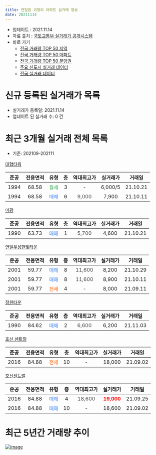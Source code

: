 ```yaml
---
title: 연일읍 괴정리 아파트 실거래 정보
date: 20211114
---
```


* 업데이트 : 2021.11.14
* 자료 출처 : [국토교통부 실거래가 공개시스템](http://rt.molit.go.kr)
* 바로 가기
    * [전국 거래량 TOP 50 지역](https://apt-info.github.io/apt-trade-info/tr)
    * [전국 거래량 TOP 50 아파트](https://apt-info.github.io/apt-trade-info/ta)
    * [전국 거래량 TOP 50 분양권](https://apt-info.github.io/apt-trade-info/tb)
    * [주요 신도시 실거래 데이터](https://apt-info.github.io/apt-trade-info/newtown)
    * [전국 실거래 데이터](https://apt-info.github.io/apt-trade-info/all)



<script async src="https://pagead2.googlesyndication.com/pagead/js/adsbygoogle.js"></script>
<!-- 기본광고 -->
<ins class="adsbygoogle"
     style="display:block"
     data-ad-client="ca-pub-1142216861245946"
     data-ad-slot="4805727019"
     data-ad-format="auto"
     data-full-width-responsive="true"></ins>
<script>
     (adsbygoogle = window.adsbygoogle || []).push({});
</script>


# 신규 등록된 실거래가 목록

* 실거래가 등록일: 2021.11.14
* 업데이트 된 실거래 수: 0 건




<script async src="https://pagead2.googlesyndication.com/pagead/js/adsbygoogle.js"></script>
<!-- 기본광고 -->
<ins class="adsbygoogle"
     style="display:block"
     data-ad-client="ca-pub-1142216861245946"
     data-ad-slot="4805727019"
     data-ad-format="auto"
     data-full-width-responsive="true"></ins>
<script>
     (adsbygoogle = window.adsbygoogle || []).push({});
</script>


# 최근 3개월 실거래 전체 목록
* 기준: 202109-202111


[대협타워](https://search.naver.com/search.naver?query=%EB%8C%80%ED%98%91%ED%83%80%EC%9B%8C)

|준공|전용면적|유형|층|역대최고가|실거래가|거래일|
|:---:|:---:|:---:|:---:|:---:|:---:|:---:|
|1994|68.58|<span style="color:#34A853">월세</span>|3|<span style="color:#444444">-</span>|6,000/5|21.10.21|
|1994|68.58|<span style="color:#4285F3">매매</span>|6|<span style="color:#444444">9,000</span>|7,900|21.10.11|

[미광](https://search.naver.com/search.naver?query=%EB%AF%B8%EA%B4%91)

|준공|전용면적|유형|층|역대최고가|실거래가|거래일|
|:---:|:---:|:---:|:---:|:---:|:---:|:---:|
|1990|63.73|<span style="color:#4285F3">매매</span>|1|<span style="color:#444444">5,700</span>|4,600|21.10.21|

[연일우성한빛타운](https://search.naver.com/search.naver?query=%EC%97%B0%EC%9D%BC%EC%9A%B0%EC%84%B1%ED%95%9C%EB%B9%9B%ED%83%80%EC%9A%B4)

|준공|전용면적|유형|층|역대최고가|실거래가|거래일|
|:---:|:---:|:---:|:---:|:---:|:---:|:---:|
|2001|59.77|<span style="color:#4285F3">매매</span>|8|<span style="color:#444444">11,600</span>|8,200|21.10.29|
|2001|59.77|<span style="color:#4285F3">매매</span>|8|<span style="color:#444444">11,600</span>|8,900|21.10.11|
|2001|59.77|<span style="color:#FF5A00">전세</span>|4|<span style="color:#444444">-</span>|8,000|21.09.11|

[정원타운](https://search.naver.com/search.naver?query=%EC%A0%95%EC%9B%90%ED%83%80%EC%9A%B4)

|준공|전용면적|유형|층|역대최고가|실거래가|거래일|
|:---:|:---:|:---:|:---:|:---:|:---:|:---:|
|1990|84.62|<span style="color:#4285F3">매매</span>|2|<span style="color:#444444">6,600</span>|6,200|21.11.03|

[호신 센트럴](https://search.naver.com/search.naver?query=%ED%98%B8%EC%8B%A0+%EC%84%BC%ED%8A%B8%EB%9F%B4)

|준공|전용면적|유형|층|역대최고가|실거래가|거래일|
|:---:|:---:|:---:|:---:|:---:|:---:|:---:|
|2016|84.88|<span style="color:#FF5A00">전세</span>|10|<span style="color:#444444">-</span>|18,000|21.09.02|

[호신센트럴](https://search.naver.com/search.naver?query=%ED%98%B8%EC%8B%A0%EC%84%BC%ED%8A%B8%EB%9F%B4)

|준공|전용면적|유형|층|역대최고가|실거래가|거래일|
|:---:|:---:|:---:|:---:|:---:|:---:|:---:|
|2016|84.88|<span style="color:#4285F3">매매</span>|4|<span style="color:#444444">18,600</span>|<b><span style="color:#FF0000">19,000</span></b>|21.09.25|
|2016|84.88|<span style="color:#4285F3">매매</span>|10|<span style="color:#444444">-</span>|18,600|21.09.02|



<script async src="https://pagead2.googlesyndication.com/pagead/js/adsbygoogle.js"></script>
<!-- 기본광고 -->
<ins class="adsbygoogle"
     style="display:block"
     data-ad-client="ca-pub-1142216861245946"
     data-ad-slot="4805727019"
     data-ad-format="auto"
     data-full-width-responsive="true"></ins>
<script>
     (adsbygoogle = window.adsbygoogle || []).push({});
</script>


# 최근 5년간 거래량 추이


<div style="width:100%;">
    <canvas id="deal_progress" height="200"></canvas>
</div>

<script>
new Chart(document.getElementById("deal_progress"), {
    type: 'line',
    data: {
        labels: ['16.01','16.02','16.03','16.04','16.05','16.06','16.07','16.08','16.09','16.10','16.11','16.12','17.01','17.02','17.03','17.04','17.05','17.06','17.07','17.08','17.09','17.10','17.11','18.01','18.03','18.04','18.05','18.06','18.07','18.08','18.10','18.11','18.12','19.01','19.02','19.03','19.04','19.05','19.06','19.07','19.08','19.09','19.10','19.11','19.12','20.02','20.04','20.05','20.06','20.07','20.08','20.09','20.10','20.11','20.12','21.01','21.02','21.03','21.04','21.05','21.06','21.09','21.10','21.11'],
        datasets: [{
            label: '매매/분양권',
            data: [0,1,2,3,2,1,1,2,0,6,4,4,3,2,3,1,3,3,3,0,2,1,1,0,0,1,0,1,1,2,1,1,1,2,1,1,1,0,0,0,0,1,2,0,2,1,0,1,3,2,1,1,3,3,3,1,1,4,4,2,2,2,4,1],
            borderColor: "rgba(66, 133, 243, 1)",
            backgroundColor: "rgba(66, 133, 243, 0.05)",
            borderWidth: 1,
            pointRadius: 0,
            fill: false,
            lineTension: 0
        },{
            label: '전/월세',
            data: [1,0,0,0,1,0,2,0,3,1,1,1,0,3,1,0,1,0,3,1,4,2,1,1,2,1,1,2,0,2,0,0,0,0,3,1,2,1,1,4,2,1,0,1,1,1,3,0,2,0,1,2,0,0,0,0,0,1,0,2,0,2,1,0],
            borderColor: "rgba(255, 90, 0, 1)",
            backgroundColor: "rgba(255, 90, 0, 0.05)",
            borderWidth: 1,
            pointRadius: 0,
            fill: false,
            lineTension: 0
        },{
            label: '합계',
            data: [1,1,2,3,3,1,3,2,3,7,5,5,3,5,4,1,4,3,6,1,6,3,2,1,2,2,1,3,1,4,1,1,1,2,4,2,3,1,1,4,2,2,2,1,3,2,3,1,5,2,2,3,3,3,3,1,1,5,4,4,2,4,5,1],
            borderColor: "rgba(0, 0, 0, 1)",
            backgroundColor: "rgba(0, 0, 0, 0.03)",
            borderWidth: 0.1,
            pointRadius: 0,
            fill: true,
            lineTension: 0
        }
        ]
    },
    options: {
        responsive: true,
        title: {
            display: false
        },
        tooltips: {
            mode: 'index',
            intersect: false
        },
        hover: {
            mode: 'nearest',
            intersect: true
        },
        scales: {
            xAxes: [{
                display: true,
                scaleLabel: {
                    display: true,
                    labelString: '년/월'
                }
            }],
            yAxes: [{
                display: true,
                ticks: {
                    suggestedMin: 0,
                },
                scaleLabel: {
                    display: true,
                    labelString: '실거래 수'
                }
            }]
        }
    }
});

</script>


[![image](https://apt-info.github.io/images/2020-01-03-apt-trade-info/1024x500.png)](https://play.google.com/store/apps/details?id=com.aptinfo.apttradeinfo)

